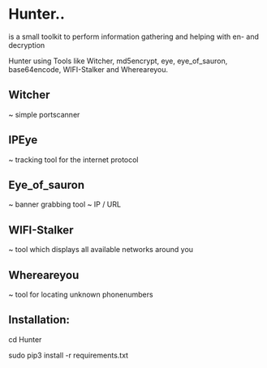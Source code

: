 # Hunter..

is a small toolkit to perform information gathering and helping with en- and decryption


Hunter using Tools like Witcher, md5encrypt, eye, eye_of_sauron, base64encode, WIFI-Stalker and Whereareyou.

Witcher
-------------------------------------------------------------------
~ simple portscanner

IPEye
-------------------------------------------------------------------
~ tracking tool for the internet protocol

Eye_of_sauron
-------------------------------------------------------------------
~ banner grabbing tool 
~ IP / URL

WIFI-Stalker
-------------------------------------------------------------------
~ tool which displays all available networks around you

Whereareyou
-------------------------------------------------------------------
~ tool for locating unknown phonenumbers

Installation:
-------------------------------------------------------------------
cd Hunter

sudo pip3 install -r requirements.txt
